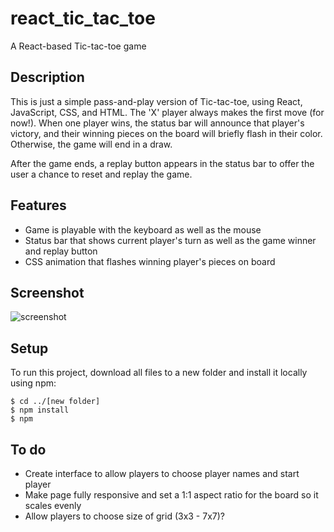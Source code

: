 # react_tic_tac_toe
A React-based Tic-tac-toe game

## Description

This is just a simple pass-and-play version of Tic-tac-toe, using React, JavaScript, CSS, and HTML. The 'X' player always makes the first move (for now!). When one player wins, the status bar will announce that player's victory, and their winning pieces on the board will briefly flash in their color. Otherwise, the game will end in a draw.

After the game ends, a replay button appears in the status bar to offer the user a chance to reset and replay the game.

## Features

- Game is playable with the keyboard as well as the mouse
- Status bar that shows current player's turn as well as the game winner and replay button
- CSS animation that flashes winning player's pieces on board

## Screenshot

![screenshot](https://user-images.githubusercontent.com/58447266/194438060-97893f7c-2e1e-4b1b-882a-2cd15ea15e92.png)

## Setup
To run this project, download all files to a new folder and install it locally using npm:

```
$ cd ../[new folder]
$ npm install
$ npm 
```

## To do
- Create interface to allow players to choose player names and start player
- Make page fully responsive and set a 1:1 aspect ratio for the board so it scales evenly
- Allow players to choose size of grid (3x3 - 7x7)?

